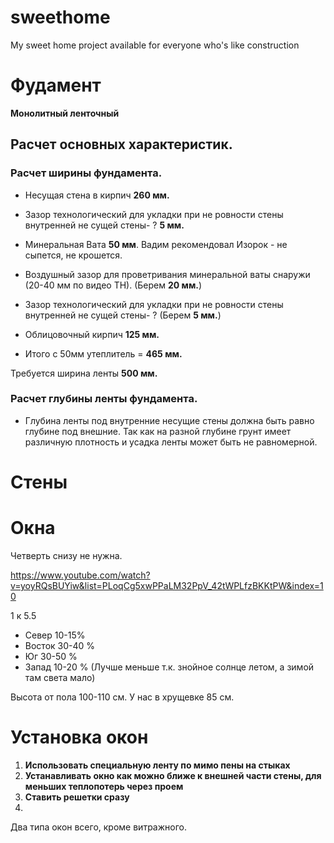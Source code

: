 # sweethome
My sweet home project available for everyone who's like construction 

# Фудамент

**Монолитный ленточный**



## Расчет основных характеристик.

### Расчет ширины фундамента.

* Несущая стена в кирпич **260 мм.**
* Зазор технологический для укладки при не ровности стены внутренней не сущей стены- ? **5 мм.**
* Минеральная Вата **50 мм**. Вадим рекомендовал Изорок - не сыпется, не крошется.
* Воздушный зазор для проветривания минеральной ваты снаружи (20-40 мм по видео ТН). (Берем **20 мм.**)
* Зазор технологический для укладки при не ровности стены внутренней не сущей стены- ? (Берем **5 мм.**)
* Облицовочный кирпич **125 мм.**

* Итого с 50мм утеплитель = **465 мм.**

Требуется ширина ленты **500 мм.**

### Расчет глубины ленты фундамента.

* Глубина ленты под внутренние несущие стены должна быть равно глубине под внешние. Так как на разной глубине грунт имеет различную плотность и усадка ленты может быть не равномерной.

# Cтены

# Окна

Четверть снизу не нужна. 

https://www.youtube.com/watch?v=yoyRQsBUYiw&list=PLoqCg5xwPPaLM32PpV_42tWPLfzBKKtPW&index=10

1 к 5.5

* Север 10-15%
* Восток 30-40 %
* Юг 30-50 %
* Запад 10-20 % (Лучше меньше т.к. знойное солнце летом, а зимой там света мало)

Высота от пола 100-110 см. У нас в хрущевке 85 см.

# Установка окон

1. **Использовать специальную ленту по мимо пены на стыках**
2. **Устанавливать окно как можно ближе к внешней части стены, для меньших теплопотерь через проем**
3. **Ставить решетки сразу**
4. 
Два типа окон всего, кроме витражного.
